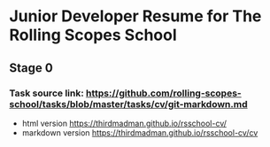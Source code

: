 # <h1>Junior Developer Resume for The Rolling Scopes School
## Stage 0
### Task source link: https://github.com/rolling-scopes-school/tasks/blob/master/tasks/cv/git-markdown.md
- html version https://thirdmadman.github.io/rsschool-cv/
- markdown version https://thirdmadman.github.io/rsschool-cv/cv
